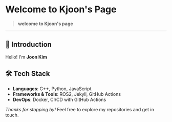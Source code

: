 # Welcome to Kjoon's Page

> **welcome to Kjoon's page**

---

## 👋 Introduction

Hello! I'm **Joon Kim**

## 🛠️ Tech Stack

* **Languages**: C++, Python, JavaScript
* **Frameworks & Tools**: ROS2, Jekyll, GitHub Actions
* **DevOps**: Docker, CI/CD with GitHub Actions


*Thanks for stopping by!* Feel free to explore my repositories and get in touch.

